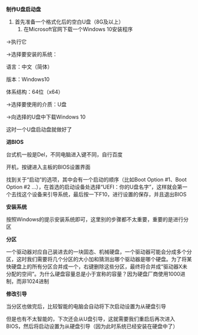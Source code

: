 **制作U盘启动盘**

1. 首先准备一个格式化后的空白U盘（8G及以上）
   1. 在Microsoft官网下载一个Windows 10安装程序

->执行它

->选择要安装的系统：

语言：中文（简体）

版本：Windows10

体系结构：64位（x64）

->选择要使用的介质：U盘

->向选择的U盘中下载Windows 10

这时一个U盘启动盘就做好了



**进BIOS**

台式机一般是Del，不同电脑进入键不同，自行百度

开机，按键进入主板的BIOS设置界面

找到关于“启动”的选项，其中会有一个启动的顺序（比如Boot Option #1、Boot Option #2 ...），在首选的启动设备处选择“UEFI：你的U盘名字”，这样就会第一个去找这个设备来引导系统，最后按一下F10，进行设置的保存，并且退出BIOS



**安装系统**

按照Windows的提示安装系统即可，这里别的步骤都不太重要，重要的是进行分区



**分区**

一个驱动器对应自己装进去的一块固态、机械硬盘，一个驱动器可能会分成多个分区，这时我们需要将几个分区的大小加和猜测出哪个驱动器是哪个硬盘。为了将某快硬盘上的所有分区合并成一个，右键删除这些分区，最终将合并成“驱动器X未分配的空间”。为什么硬盘容量总是小于宣称的容量？因为硬盘厂商使用1000进制，而非1024进制



**修改引导**

当分区也做完后，比较智能的电脑会自动将下次启动设置为从硬盘引导

但是也有不太智能的，下次还会从U盘引导，这就需要我们重启后再次进入BIOS，然后将启动设置为从硬盘引导（因为此时系统已经安装在硬盘中了）